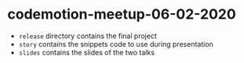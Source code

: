 # codemotion-meetup-06-02-2020

* `release` directory contains the final project
* `story` contains the snippets code to use during presentation
* `slides` contains the slides of the two talks

